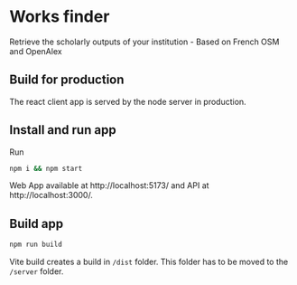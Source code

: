# Works finder

Retrieve the scholarly outputs of your institution - Based on French OSM and OpenAlex 

## Build for production

The react client app is served by the node server in production.

## Install and run app

Run

```sh
npm i && npm start
```

Web App available at http://localhost:5173/ and API at http://localhost:3000/.

## Build app

```sh
npm run build
```

Vite build creates a build in `/dist` folder. This folder has to be moved to the `/server` folder.